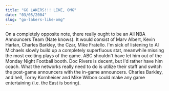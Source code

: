```yaml
---
title: "GO LAKERS!!! LIKE, OMG"
date: "03/05/2004"
slug: "go-lakers-like-omg"
---
```


On a completely opposite note, there really ought to be an All NBA Announcers Team (Nate knows). It would consist of Marv Albert, Kevin Harlan, Charles Barkley, the Czar, Mike Fratello. I'm sick of listening to Al Michaels slowly build up a completely superfluous stat, meanwhile missing the most exciting plays of the game. ABC shouldn't have let him out of the Monday Night Football booth. Doc Rivers is decent, but I'd rather have him coach. What the networks really need to do is utilize their staff and switch the post-game announcers with the in-game announcers. Charles Barkley, and hell, Torny Kornheiser and Mike Wilbon could make any game entertaining (i.e. the East is boring).